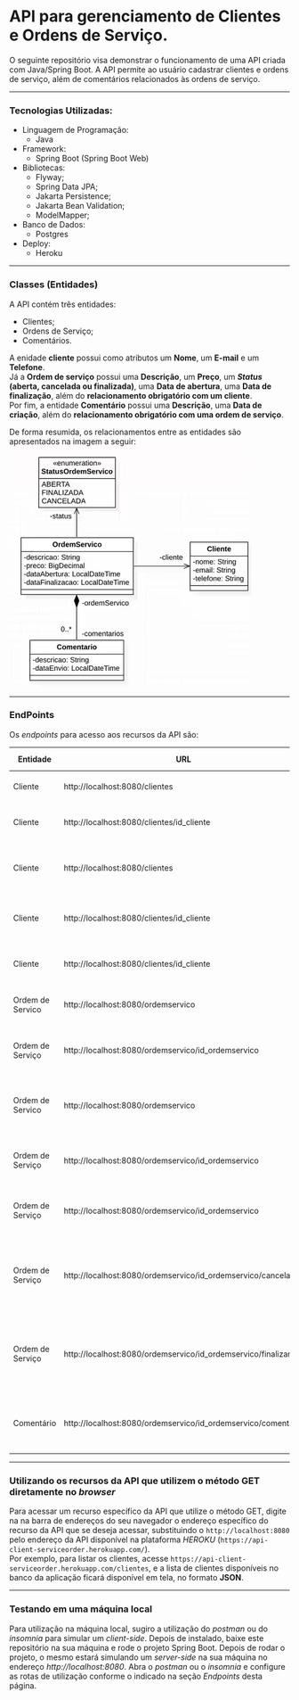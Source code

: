 # API para gerenciamento de Clientes e Ordens de Serviço.
  
  
O seguinte repositório visa demonstrar o funcionamento de uma API criada com Java/Spring Boot.
A API permite ao usuário cadastrar clientes e ordens de serviço, além de comentários relacionados às ordens de serviço.

---
  
### Tecnologias Utilizadas:
* Linguagem de Programação: 
  - Java
* Framework:
  - Spring Boot (Spring Boot Web)
* Bibliotecas:
  - Flyway;
  - Spring Data JPA;
  - Jakarta Persistence;
  - Jakarta Bean Validation;
  - ModelMapper;
* Banco de Dados:
  - Postgres
* Deploy:
  - Heroku
---

### Classes (Entidades)
  
A API contém três entidades:
* Clientes;
* Ordens de Serviço;
* Comentários.
  
A enidade **cliente** possui como atributos um **Nome**, um **E-mail** e um **Telefone**.   
Já a **Ordem de serviço** possui uma **Descrição**, um **Preço**, um ***Status* (aberta, cancelada ou finalizada)**, uma **Data de abertura**, uma **Data de finalização**, além do **relacionamento obrigatório com um cliente**.  
Por fim, a entidade **Comentário** possui uma **Descrição**, uma **Data de criação**, além do **relacionamento obrigatório com uma ordem de serviço**.  

De forma resumida, os relacionamentos entre as entidades são apresentados na imagem a seguir:  
![Modelo ER do Banco de Dados](src/main/resources/static/img/bd.png)  

---

### EndPoints
Os *endpoints* para acesso aos recursos da API são:

| Entidade | URL                                                      | Método HTTP | Descrição                                    | Retorno |
|----------|----------------------------------------------------------|-------------|----------------------------------------------|---------|
| Cliente  | http://localhost:8080/clientes                           | GET         | Lista todos os clientes cadastrados          | List<Cliente> |
| Cliente  | http://localhost:8080/clientes/id_cliente                | GET         | Lista o cliente com o id informado           | Cliente |
| Cliente  | http://localhost:8080/clientes                           | POST        | Cria um novo cliente com os dados informados | Cliente |
| Cliente  | http://localhost:8080/clientes/id_cliente                | POST        | Atualiza os dados do cliente com os dados informados | Ciente |
| Cliente  | http://localhost:8080/clientes/id_cliente                | DELETE      | Deleta o cliente com o id informado          | Sem Retorno |
| Ordem de Servico  | http://localhost:8080/ordemservico              | GET         | Lista todas as ordens de serviço cadastradas | List<Ordem de Serviço> |
| Ordem de Serviço  | http://localhost:8080/ordemservico/id_ordemservico | GET         | Lista a ordem de serviço com o id informado| Ordem de Serviço |
| Ordem de Servico  | http://localhost:8080/ordemservico              | POST        | Cria uma ordens de serviço com as informações passadas | Ordem de Serviço |
| Ordem de Serviço  | http://localhost:8080/ordemservico/id_ordemservico | PUT      | Atualiza a ordem de serviço com o id informado | Ordem de Serviço |
| Ordem de Serviço  | http://localhost:8080/ordemservico/id_ordemservico | DELETE   | Deleta a ordem de serviço com o id informado | Sem Retorno |
| Ordem de Serviço  | http://localhost:8080/ordemservico/id_ordemservico/cancelar | GET         | Altera o *status* da ordem de serviço com o id informado para CANCELADO| Sem Retorno |
| Ordem de Serviço  | http://localhost:8080/ordemservico/id_ordemservico/finalizar | GET        | Altera o *status* da ordem de serviço com o id informado para FINALIZADO| Sem Retorno |
| Comentário  | http://localhost:8080/ordemservico/id_ordemservico/comentario      | GET         | Lista os comentários da ordem de serviço com o id informado| Comentário |

---

### Utilizando os recursos da API que utilizem o método GET diretamente no *browser*

Para acessar um recurso específico da API que utilize o método GET, digite na na barra de endereços do seu navegador o endereço específico do recurso da API que se deseja acessar, substituindo o ```http://localhost:8080``` pelo endereço da API disponível na plataforma *HEROKU* (```https://api-client-serviceorder.herokuapp.com/```).  
Por exemplo, para listar os clientes, acesse ```https://api-client-serviceorder.herokuapp.com/clientes```, e a lista de clientes disponíveis no banco da aplicação ficará disponível em tela, no formato **JSON**.

---

### Testando em uma máquina local

Para utilização na máquina local, sugiro a utilização do *postman* ou do *insomnia* para simular um *client-side*. Depois de instalado, baixe este repositório na sua máquina e rode o projeto Spring Boot. Depois de rodar o projeto, o mesmo estará simulando um *server-side* na sua máquina no endereço *http://localhost:8080*.
Abra o *postman* ou o *insomnia* e configure as rotas de utilização conforme o indicado na seção *Endpoints* desta página.
